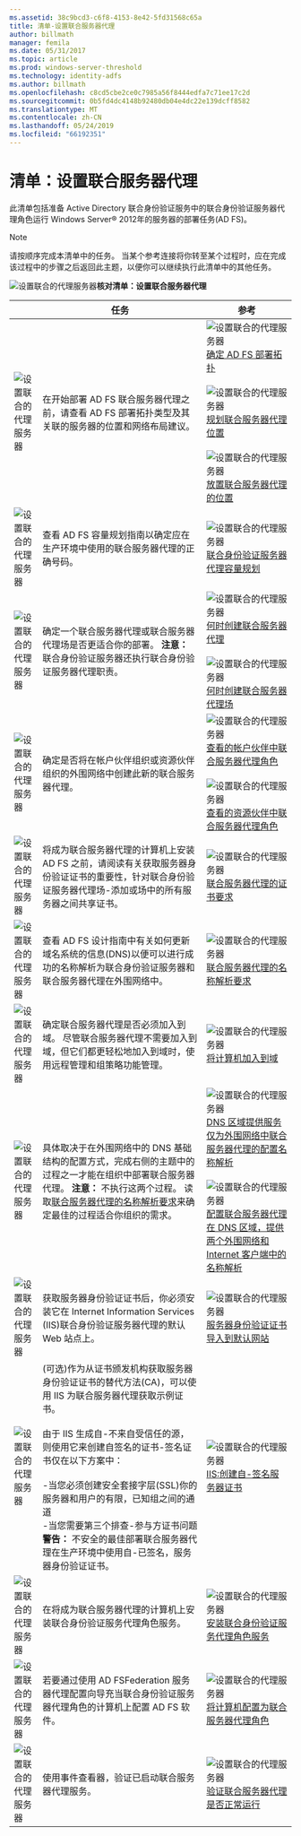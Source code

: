 ```yaml
---
ms.assetid: 38c9bcd3-c6f8-4153-8e42-5fd31568c65a
title: 清单-设置联合服务器代理
author: billmath
manager: femila
ms.date: 05/31/2017
ms.topic: article
ms.prod: windows-server-threshold
ms.technology: identity-adfs
ms.author: billmath
ms.openlocfilehash: c8cd5cbe2ce0c7985a56f8444edfa7c71ee17c2d
ms.sourcegitcommit: 0b5fd4dc4148b92480db04e4dc22e139dcff8582
ms.translationtype: MT
ms.contentlocale: zh-CN
ms.lasthandoff: 05/24/2019
ms.locfileid: "66192351"
---
```

# <a name="checklist-setting-up-a-federation-server-proxy"></a>清单：设置联合服务器代理

此清单包括准备 Active Directory 联合身份验证服务中的联合身份验证服务器代理角色运行 Windows Server® 2012年的服务器的部署任务\(AD FS\)。  
  
> [!NOTE]  
> 请按顺序完成本清单中的任务。 当某个参考连接将你转至某个过程时，应在完成该过程中的步骤之后返回此主题，以便你可以继续执行此清单中的其他任务。  
  
![设置联合的代理服务器](media/2b05dce3-938f-4168-9b8f-1f4398cbdb9b.gif)**核对清单：设置联合服务器代理**  
  
||任务|参考|  
|-|--------|-------------|  
|![设置联合的代理服务器](media/icon_checkboxo.gif)|在开始部署 AD FS 联合服务器代理之前，请查看 AD FS 部署拓扑类型及其关联的服务器的位置和网络布局建议。|![设置联合的代理服务器](media/faa393df-4856-4431-9eda-4f4e5be72a90.gif)[确定 AD FS 部署拓扑](https://technet.microsoft.com/library/gg982491.aspx)<br /><br />![设置联合的代理服务器](media/faa393df-4856-4431-9eda-4f4e5be72a90.gif)[规划联合服务器代理位置](https://technet.microsoft.com/library/dd807130.aspx)<br /><br />![设置联合的代理服务器](media/faa393df-4856-4431-9eda-4f4e5be72a90.gif)[放置联合服务器代理的位置](https://technet.microsoft.com/library/dd807048.aspx)|  
|![设置联合的代理服务器](media/icon_checkboxo.gif)|查看 AD FS 容量规划指南以确定应在生产环境中使用的联合服务器代理的正确号码。|![设置联合的代理服务器](media/faa393df-4856-4431-9eda-4f4e5be72a90.gif)[联合身份验证服务器代理容量规划](https://technet.microsoft.com/library/gg749898.aspx)|  
|![设置联合的代理服务器](media/icon_checkboxo.gif)|确定一个联合服务器代理或联合服务器代理场是否更适合你的部署。 **注意：** 联合身份验证服务器还执行联合身份验证服务器代理职责。|![设置联合的代理服务器](media/faa393df-4856-4431-9eda-4f4e5be72a90.gif)[何时创建联合服务器代理](https://technet.microsoft.com/library/dd807032.aspx)<br /><br />![设置联合的代理服务器](media/faa393df-4856-4431-9eda-4f4e5be72a90.gif)[何时创建联合服务器代理场](https://technet.microsoft.com/library/dd807082.aspx)|  
|![设置联合的代理服务器](media/icon_checkboxo.gif)|确定是否将在帐户伙伴组织或资源伙伴组织的外围网络中创建此新的联合服务器代理。|![设置联合的代理服务器](media/faa393df-4856-4431-9eda-4f4e5be72a90.gif)[查看的帐户伙伴中联合服务器代理角色](https://technet.microsoft.com/library/dd807109.aspx)<br /><br />![设置联合的代理服务器](media/faa393df-4856-4431-9eda-4f4e5be72a90.gif)[查看的资源伙伴中联合服务器代理角色](https://technet.microsoft.com/library/dd807052.aspx)|  
|![设置联合的代理服务器](media/icon_checkboxo.gif)|将成为联合服务器代理的计算机上安装 AD FS 之前，请阅读有关获取服务器身份验证证书的重要性，针对联合身份验证服务器代理场-添加或场中的所有服务器之间共享证书。|![设置联合的代理服务器](media/faa393df-4856-4431-9eda-4f4e5be72a90.gif)[联合服务器代理的证书要求](https://technet.microsoft.com/library/dd807054.aspx)|  
|![设置联合的代理服务器](media/icon_checkboxo.gif)|查看 AD FS 设计指南中有关如何更新域名系统的信息\(DNS\)以便可以进行成功的名称解析为联合身份验证服务器和联合服务器代理在外围网络中。|![设置联合的代理服务器](media/faa393df-4856-4431-9eda-4f4e5be72a90.gif)[联合服务器代理的名称解析要求](https://technet.microsoft.com/library/dd807055.aspx)|  
|![设置联合的代理服务器](media/icon_checkboxo.gif)|确定联合服务器代理是否必须加入到域。 尽管联合服务器代理不需要加入到域，但它们都更轻松地加入到域时，使用远程管理和组策略功能管理。|![设置联合的代理服务器](media/15dd35b6-6cc6-421f-93f8-7109920e7144.gif)[将计算机加入到域](Join-a-Computer-to-a-Domain.md)|  
|![设置联合的代理服务器](media/icon_checkboxo.gif)|具体取决于在外围网络中的 DNS 基础结构的配置方式，完成右侧的主题中的过程之一才能在组织中部署联合服务器代理。 **注意：** 不执行这两个过程。 读取[联合服务器代理的名称解析要求](https://technet.microsoft.com/library/dd807055.aspx)来确定最佳的过程适合你组织的需求。|![设置联合的代理服务器](media/15dd35b6-6cc6-421f-93f8-7109920e7144.gif)[DNS 区域提供服务仅为外围网络中联合服务器代理的配置名称解析](Configure-Name-Resolution-for-a-Federation-Server-Proxy-in-a-DNS-Zone-That-Serves-Only-the-Perimeter-Network.md)<br /><br />![设置联合的代理服务器](media/15dd35b6-6cc6-421f-93f8-7109920e7144.gif)[配置联合服务器代理在 DNS 区域，提供两个外围网络和 Internet 客户端中的名称解析](Configure-Name-Resolution-for-a-Federation-Server-Proxy-in-a-DNS-Zone-That-Serves-Both-the-Perimeter-Network-and-Internet-Clients.md)|  
|![设置联合的代理服务器](media/icon_checkboxo.gif)|获取服务器身份验证证书后，你必须安装它在 Internet Information Services \(IIS\)联合身份验证服务器代理的默认 Web 站点上。|![设置联合的代理服务器](media/15dd35b6-6cc6-421f-93f8-7109920e7144.gif)[服务器身份验证证书导入到默认网站](Import-a-Server-Authentication-Certificate-to-the-Default-Web-Site.md)|  
|![设置联合的代理服务器](media/icon_checkboxo.gif)|\(可选\)作为从证书颁发机构获取服务器身份验证证书的替代方法\(CA\)，可以使用 IIS 为联合服务器代理获取示例证书。<br /><br />由于 IIS 生成自\-不来自受信任的源，则使用它来创建自签名的证书\-签名证书仅在以下方案中：<br /><br />-当您必须创建安全套接字层\(SSL\)你的服务器和用户的有限，已知组之间的通道<br />-当您需要第三个排查\-参与方证书问题**警告：** 不安全的最佳部署联合服务器代理在生产环境中使用自\-已签名，服务器身份验证证书。|![设置联合的代理服务器](media/15dd35b6-6cc6-421f-93f8-7109920e7144.gif)[IIS:创建自\-签名服务器证书](https://go.microsoft.com/fwlink/?LinkID=108271)|  
|![设置联合的代理服务器](media/icon_checkboxo.gif)|在将成为联合服务器代理的计算机上安装联合身份验证服务代理角色服务。|![设置联合的代理服务器](media/15dd35b6-6cc6-421f-93f8-7109920e7144.gif)[安装联合身份验证服务代理角色服务](Install-the-Federation-Service-Proxy-Role-Service.md)|  
|![设置联合的代理服务器](media/icon_checkboxo.gif)|若要通过使用 AD FSFederation 服务器代理配置向导充当联合身份验证服务器代理角色的计算机上配置 AD FS 软件。|![设置联合的代理服务器](media/15dd35b6-6cc6-421f-93f8-7109920e7144.gif)[将计算机配置为联合服务器代理角色](Configure-a-Computer-for-the-Federation-Server-Proxy-Role.md)|  
|![设置联合的代理服务器](media/icon_checkboxo.gif)|使用事件查看器，验证已启动联合服务器代理服务。|![设置联合的代理服务器](media/15dd35b6-6cc6-421f-93f8-7109920e7144.gif)[验证联合服务器代理是否正常运行](Verify-That-a-Federation-Server-Proxy-Is-Operational.md)|  

